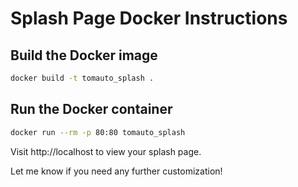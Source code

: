 # Splash Page Docker Instructions

## Build the Docker image

```sh
docker build -t tomauto_splash .
```

## Run the Docker container

```sh
docker run --rm -p 80:80 tomauto_splash
```

Visit http://localhost to view your splash page.

Let me know if you need any further customization! 